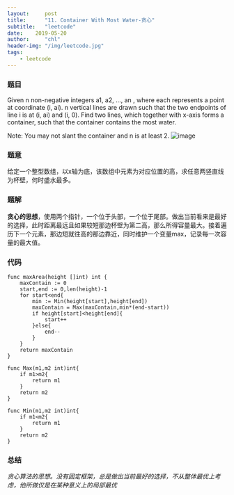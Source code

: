 ```yaml
---
layout:     post
title:      "11. Container With Most Water-贪心"
subtitle:   "leetcode"
date:    2019-05-20
author:     "chl"
header-img: "/img/leetcode.jpg"
tags:
    - leetcode
--- 
```



### 题目
Given n non-negative integers a1, a2, ..., an , where each represents a point at coordinate (i, ai). n vertical lines are drawn such that the two endpoints of line i is at (i, ai) and (i, 0). Find two lines, which together with x-axis forms a container, such that the container contains the most water.

Note: You may not slant the container and n is at least 2.
![image](https://s3-lc-upload.s3.amazonaws.com/uploads/2018/07/17/question_11.jpg)

### 题意
给定一个整型数组，以x轴为底，该数组中元素为对应位置的高，求任意两竖直线为杯壁，何时盛水最多。  

### 题解
**贪心的思想**，使用两个指针，一个位于头部，一个位于尾部。做出当前看来是最好的选择，此时距离最远且如果较短那边杯壁为第二高，那么所得容量最大。接着遍历下一个元素，那边短就往高的那边靠近，同时维护一个变量max，记录每一次容量的最大值。  

### 代码

```
func maxArea(height []int) int {
    maxContain := 0
    start,end := 0,len(height)-1
    for start<end{
        min := Min(height[start],height[end])
        maxContain = Max(maxContain,min*(end-start))
        if height[start]<height[end]{
            start++
        }else{
            end--
        }
    }
    return maxContain
}

func Max(m1,m2 int)int{
    if m1>m2{
        return m1
    }
    return m2
}

func Min(m1,m2 int)int{
    if m1<m2{
        return m1
    }
    return m2
}
```
### 总结
*贪心算法的思想。没有固定框架，总是做出当前最好的选择，不从整体最优上考虑，他所做仅是在某种意义上的局部最优* 